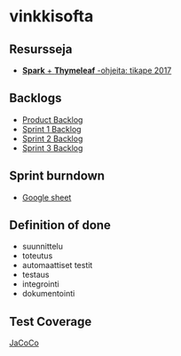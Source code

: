 # vinkkisofta

## Resursseja

- [**Spark** + **Thymeleaf** -ohjeita: tikape 2017](https://tietokantojen-perusteet.github.io/)

## Backlogs

- [Product Backlog](https://github.com/pohina-oy/vinkkisofta/projects/1)
- [Sprint 1 Backlog](https://github.com/pohina-oy/vinkkisofta/projects/3)
- [Sprint 2 Backlog](https://github.com/pohina-oy/vinkkisofta/projects/2)
- [Sprint 3 Backlog](https://github.com/pohina-oy/vinkkisofta/projects/4)

## Sprint burndown

- [Google sheet](https://docs.google.com/spreadsheets/d/1WJLLhJqwL1v81oGyYei8ar9JIhcWjHWNv2a0IJMCbBo/edit#gid=410557751)

## Definition of done

- suunnittelu 
- toteutus 
- automaattiset testit
- testaus
- integrointi
- dokumentointi

## Test Coverage
[JaCoCo](https://htmlpreview.github.io/?https://github.com/pohina-oy/vinkkisofta/blob/jacoco/documents/jacoco/index.html)

